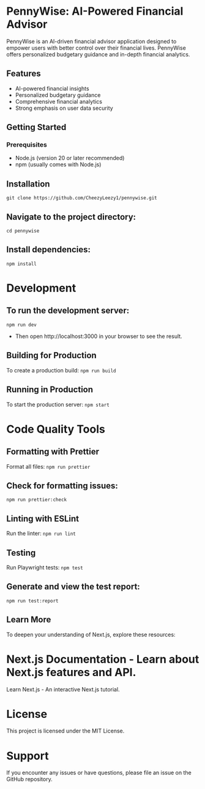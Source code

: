 # PennyWise: AI-Powered Financial Advisor

PennyWise is an AI-driven financial advisor application designed to empower users with better control over their financial lives.
PennyWise offers personalized budgetary guidance and in-depth financial analytics.

## Features

- AI-powered financial insights
- Personalized budgetary guidance
- Comprehensive financial analytics
- Strong emphasis on user data security

## Getting Started

### Prerequisites

- Node.js (version 20 or later recommended)
- npm (usually comes with Node.js)

## Installation

`git clone https://github.com/CheezyLeezy1/pennywise.git`

## Navigate to the project directory:

`cd pennywise`

## Install dependencies:

`npm install`

# Development

## To run the development server:

`npm run dev`

- Then open http://localhost:3000 in your browser to see the result.

## Building for Production

To create a production build:
`npm run build`

## Running in Production

To start the production server:
`npm start`

# Code Quality Tools

## Formatting with Prettier

Format all files:
`npm run prettier`

## Check for formatting issues:

`npm run prettier:check`

## Linting with ESLint

Run the linter:
`npm run lint`

## Testing

Run Playwright tests:
`npm test`

## Generate and view the test report:

`npm run test:report`

## Learn More

To deepen your understanding of Next.js, explore these resources:

# Next.js Documentation - Learn about Next.js features and API.

Learn Next.js - An interactive Next.js tutorial.

# License

This project is licensed under the MIT License.

# Support

If you encounter any issues or have questions, please file an issue on the GitHub repository.
